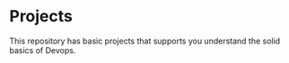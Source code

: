 # Projects

This repository has basic projects that supports you understand the solid basics of Devops. 
